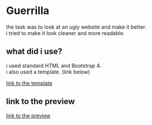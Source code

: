 # Guerrilla

the task was to look at an ugly website and make it better.  
i tried to make it look cleaner and more readable.



## what did i use?

i used standard HTML and Bootstrap 4.  
i also used a template.  (link below)  

[link to the template](https://startbootstrap.com/templates/heroic-features/)

## link to the preview

[link to the preview](https://aaronrockele.github.io/guerrilla/)


